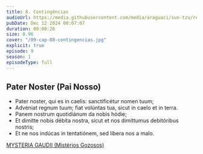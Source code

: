 ```yaml
---
title: 8. Contingências
audioUrl: https://media.githubusercontent.com/media/araguaci/sun-tzu/refs/heads/main/public/audio/09-cap-08-contingencias.mp3
pubDate: Dec 12 2024 00:07:07
duration: 00:00:26
size: 0.96
cover: "/09-cap-08-contingencias.jpg"
explicit: true
episode: 9
season: 1
episodeType: full
---
```


## Pater Noster (Pai Nosso)

  - Pater noster, qui es in caelis: sanctificétur nomen tuum;
  - Advéniat regnum tuum; fiat volúntas tua, sicut in caelo et in terra.
  - Panem nostrum quotidiánum da nobis hódie;
  - Et dimítte nobis débita nostra, sicut et nos dimíttumus debitóribus nostris;
  - Et ne nos indúcas in tentatiónem, sed líbera nos a malo.

<div class="text-center mt-16">
  <a class="btn btn-accent mt-9" href="/episode/post08">MYSTERIA GAUDII (Mistérios Gozosos)</a>
</div>